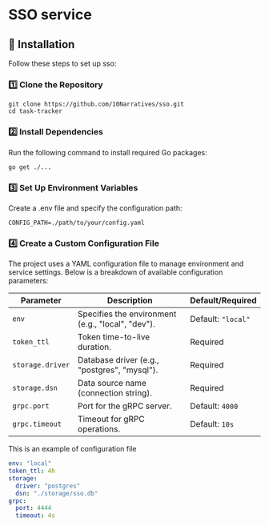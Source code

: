 # SSO service

## 🚀 Installation

Follow these steps to set up sso:

### 1️⃣ Clone the Repository

``` shell
git clone https://github.com/10Narratives/sso.git
cd task-tracker
```

### 2️⃣ Install Dependencies

Run the following command to install required Go packages:

```shell
go get ./...
```

### 3️⃣ Set Up Environment Variables

Create a .env file and specify the configuration path:

```.env
CONFIG_PATH=./path/to/your/config.yaml
```

### 4️⃣ Create a Custom Configuration File

The project uses a YAML configuration file to manage environment and service settings. Below is a breakdown of available configuration parameters:

| Parameter       | Description                                      | Default/Required         |
|-----------------|--------------------------------------------------|--------------------------|
| `env`           | Specifies the environment (e.g., "local", "dev"). | Default: `"local"`      |
| `token_ttl`     | Token time-to-live duration.                     | Required                 |
| `storage.driver`| Database driver (e.g., "postgres", "mysql").     | Required                 |
| `storage.dsn`   | Data source name (connection string).            | Required                 |
| `grpc.port`     | Port for the gRPC server.                        | Default: `4000`          |
| `grpc.timeout`  | Timeout for gRPC operations.                     | Default: `10s`           |

This is an example of configuration file

```yaml
env: "local"
token_ttl: 4h
storage:
  driver: "postgres"
  dsn: "./storage/sso.db"
grpc:
  port: 4444
  timeout: 4s
```
